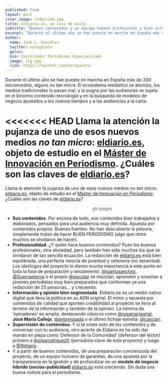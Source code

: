 ```yaml
---
published: true
layout: post
cover_image: redaccion.jpg
title: eldiario.es, un caso de éxito 
subtitle: "Buenos contenidos y un equipo humano profesional y bien estructurado mantienen la pujanza e identidad de este proyecto"
excerpt: "Durante el último año se han puesto en marcha en España más de 300 ‘micromedios’, alguno no tan ‘micro’. El ecosistema de medios se atomiza, los medios tradicionales lo pasan mal, y la pugna por las audiencias se sujeta en el binomio contenido-tecnología y en la búsqueda de modelos de negocio ajustados a los nuevos tiempos y a las audiencias a la carta."
author:
  name: José L. González
  twitter: eurogaceta
  gplus:  
  bio: Coordinador Periodismo Especializado
  image: jlg.jpg
  link: https://twitter.com/eurogaceta
---
```

Durante el último año se han puesto en marcha en España más de 300 _micromedios_, alguno no tan _micro_. El ecosistema mediático se atomiza, los medios tradicionales lo pasan mal, y la pugna por las audiencias se sujeta en el binomio contenido-tecnología y en la búsqueda de modelos de negocio ajustados a los nuevos tiempos y a las audiencias a la carta.

<<<<<<< HEAD
Llama la atención la pujanza de uno de esos nuevos medios _no tan micro_: [eldiario.es](http://www.eldiario.es), objeto de estudio en el [Máster de Innovación en Periodismo](http://www.mip.umh.es). ¿Cuáles son las claves de [eldiario.es](http://www.eldiario.es)? 
=======
Llama la atención la pujanza de uno de esos nuevos medios _no tan micro_: [eldiario.es](http://www.eldiario.es), objeto de estudio en el [Máster de Innovación en Periodismo](http://mip.umh.es/). ¿Cuáles son las claves de [eldiario.es](http://www.eldiario.es)? 
>>>>>>> gh-pages

* **Sus contenidos**. Por encima de todo, son contenidos bien trabajados y elaborados, pensados para una audiencia muy definida. Apuesta por contenidos propios. Buenas fuentes. No han descubierto la pólvora, simplemente tratan de hacer BUEN PERIODISMO (algo que otros muchos se olvidaron de hacer). 
* **Profesionalidad**. ¿Y quién hace buenos contenidos? Pues los buenos profesionales, otra obviedad, pero también han sido muchos los que se olvidaron de tan sencilla ecuación. La redacción de [eldiario.es](http://www.eldiario.es) está bien equilibrada, una perfecta mezcla de juventud y veteranía (no senectud). Los ideólogos del proyecto le dieron mucha importancia a este punto en toda la fase de preparación y lanzamiento. [@juanlusanchez](https://twitter.com/@juanlusanchez), [@Guerraeterna](https://twitter.com/@Guerraeterna) o el propio [@iescolar](https://twitter.com/@iescolar) se mezclan, aprenden y enseñan a jóvenes periodistas muy bien preparados que conforman ya una redacción de 25 personas… y creciendo.
* **Información y opinión bien segmentada**. Eldiario.es es un medio nativo digital que lleva la política en su ADN original. El mimo y apuesta por contenidos de calidad que aporten credibilidad al proyecto se lleva al terreno de la información y también de la opinión. La nómina de ‘opinadores’ es amplia, destacando clásicos como [@rosamariaartal](https://twitter.com/@rosamariaartal), **José María Calleja**, [@antonlosada](https://twitter.com/@antonlosada) o el último fichaje estrella: [@casciari](https://twitter.com/@casciari). 
* **Supervisión de contenidos**. Y si te crees esto de los contenidos y de conversar con tu audiencia, otro acierto de Eldiario.es ha sido dar mando en plaza como ‘Defensor de la Comunidad’ (defensor del lector) primero a [@olgarodriguezfr](https://twitter.com/@olgarodriguezfr)  (periodista clave de este proyecto) y luego a [@Retiario](https://twitter.com/@Retiario). 
* Y a partir de buenos contenidos, de una preparación concienzuda del proyecto, de un equipo humano de garantías, de una apuesta por la transparencia en la gestión y de profundizar en un **modelo de negocio híbrido (socios-publicidad)** [eldiario.es](http://www.eldiario.es) está creciendo. Sin duda una buena noticia para el periodismo.